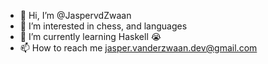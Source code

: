- 👋 Hi, I’m @JaspervdZwaan
- 👀 I’m interested in chess, and languages
- 🌱 I’m currently learning Haskell 😭
- 📫 How to reach me jasper.vanderzwaan.dev@gmail.com

<!---
JaspervdZwaan/JaspervdZwaan is a ✨ special ✨ repository because its `README.md` (this file) appears on your GitHub profile.
You can click the Preview link to take a look at your changes.
--->
